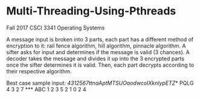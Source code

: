 # Multi-Threading-Using-Pthreads

Fall 2017 CSCI 3341 Operating Systems

A message input is broken into 3 parts, each part has a different method of encryption to it: rail fence algorithm, hill algorithm, pinnacle algorithm. A sifter asks for input and determines if the message is valid (3 chances). A decoder takes the message and divides it up into the 3 encrypted parts once the sifter determines it is valid. Then, each part decrypts according to their respective algorithm.

Best case sample input: *4312567ttnaAptMTSUOaodwcoIXknlypETZ** PQLG 4 3 2 7 *** ABC 1 2 3 5 2 1 0 2 4
